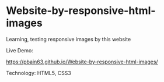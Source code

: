 # Website-by-responsive-html-images

Learning, testing responsive images by this website



Live Demo:

https://pbain63.github.io/Website-by-responsive-html-images/

Technology: HTML5, CSS3
